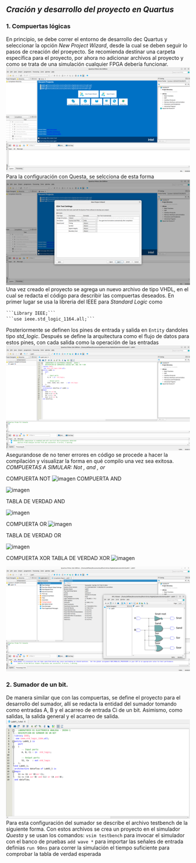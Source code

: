 *Cración y desarrollo del proyecto en Quartus*
-
### 1. Compuertas lógicas

En principio, se debe correr el entorno de desarrollo dec Quartus y seleccionar la opción *New Project Wizard*, desde la cual se deben seguir lo pasos de creación del proeyecto. Se recomienda destinar una carpeta específica para el proyecto, por ahora no adicionar archivos al proyecto y como se trata de una simulación cualquier FPGA debería funcionar.
![Figura 1](imagenes/figura1.png)
Para la configuración con Questa, se selcciona de esta forma
![Figura 2](imagenes/figura2.png)
Una vez creado el proyecto se agrega un nuevo archivo de tipo VHDL, en el cual se redacta el código para describir las compuertas deseados.
En primer lugar se usa la libreria del IEEE para *Standard Logic* como
  
    ```Library IEEE;```
    ```use ieee.std_logic_1164.all;```
Posteriormente se definen los pines de entrada y salida en ```Entity``` dandoles tipo *std_logic*. Después se define la arquitectura como el flujo de datos para estos pines, con cada salida como la operación de las entradas
![Figura 3](imagenes/figura3.png)
Asegurandose de no tener errores en código se procede a hacer la compilación y visualizar la forma en qué compilo una vez sea exitosa.
*COMPUERTAS A SIMULAR: Not , and , or*

COMPUERTA NOT
![imagen](https://github.com/Juanseyanez/ElectronicaDigital1-G2-E3/assets/150001189/9af03a8d-529b-42c3-8296-d5c6bde38ee9)
COMPUERTA AND

![imagen](https://github.com/Juanseyanez/ElectronicaDigital1-G2-E3/assets/150001189/817b261b-6fb9-434f-8073-ba444ce19592)

TABLA DE VERDAD AND

![imagen](https://github.com/Juanseyanez/ElectronicaDigital1-G2-E3/assets/150001189/7fb79d37-37dc-43f7-9887-bf98367563b2)

COMPUERTA OR
![imagen](https://github.com/Juanseyanez/ElectronicaDigital1-G2-E3/assets/150001189/a9a1183d-e47d-4e12-bdcf-fb9a8bb9369d)

TABLA DE VERDAD OR

![imagen](https://github.com/Juanseyanez/ElectronicaDigital1-G2-E3/assets/150001189/da9fdb6c-8980-44ec-a95b-aae573077b2c)

COMPUERTA XOR
TABLA DE VERDAD XOR
![imagen](https://github.com/Juanseyanez/ElectronicaDigital1-G2-E3/assets/150001189/646083b4-994d-4852-9581-3d924a10bb33)


![Figura 4](imagenes/figura4.png)

### 2. Sumador de un bit.

De manera similar que con las compuertas, se define el proyecto para el desarrollo del sumador, allí se redacta la entidad del sumador tomando como entradas A, B y el acarreo de entrada Ci de un bit. Asimismo, como salidas, la salida general y el acarreo de salida.
![Figura 8](imagenes/figura8.png)
Para esta configuración del sumador se describe el archivo testbench de la siguiente forma.
Con estos archivos se crea un proyecto en el simulador *Questa* y se usan los comandos:
```vsim testbench``` para invocar el simulador con el banco de pruebas
```add wave *``` para importar las señales de entrada definias
```run 90ns``` para correr la simulación el tiempo suficiente para comprobar la tabla de verdad esperada
